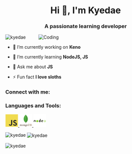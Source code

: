 <h1 align="center">Hi 👋, I'm Kyedae</h1>
<h3 align="center">A passionate learning developer</h3>
<img align="right" alt="Coding" width="400" src="https://cdn.discordapp.com/attachments/964151072883101787/992385460871630848/77f388b29d2c1ee38cc4b9991d0facf5.gif">

<p align="left"> <img src="https://komarev.com/ghpvc/?username=kyedae&label=Profile%20views&color=0e75b6&style=flat" alt="kyedae" /> </p>

- 🔭 I’m currently working on **Keno**

- 🌱 I’m currently learning **NodeJS, JS**

- 💬 Ask me about **JS**

- ⚡ Fun fact **I love sloths**

<h3 align="left">Connect with me:</h3>
<p align="left">
</p>

<h3 align="left">Languages and Tools:</h3>
<p align="left"> <a href="https://developer.mozilla.org/en-US/docs/Web/JavaScript" target="_blank" rel="noreferrer"> <img src="https://raw.githubusercontent.com/devicons/devicon/master/icons/javascript/javascript-original.svg" alt="javascript" width="40" height="40"/> </a> <a href="https://www.mongodb.com/" target="_blank" rel="noreferrer"> <img src="https://raw.githubusercontent.com/devicons/devicon/master/icons/mongodb/mongodb-original-wordmark.svg" alt="mongodb" width="40" height="40"/> </a> <a href="https://nodejs.org" target="_blank" rel="noreferrer"> <img src="https://raw.githubusercontent.com/devicons/devicon/master/icons/nodejs/nodejs-original-wordmark.svg" alt="nodejs" width="40" height="40"/> </a> </p>

<p><img align="left" src="https://github-readme-stats.vercel.app/api/top-langs?username=kyedae&show_icons=true&locale=en&layout=compact" alt="kyedae" /></p>

<p>&nbsp;<img align="center" src="https://github-readme-stats.vercel.app/api?username=kyedae&show_icons=true&locale=en" alt="kyedae" /></p>

<p><img align="center" src="https://github-readme-streak-stats.herokuapp.com/?user=kyedae&" alt="kyedae" /></p>
